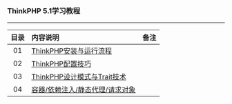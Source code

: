 ### ThinkPHP 5.1学习教程
---

| 目录 | 内容说明  |  备注  |
| :----:  | :---- |:---- |
| 01  | [ThinkPHP安装与运行流程](https://www.jianshu.com/p/e3c81d4e0422) |  |
|02| [ThinkPHP配置技巧](https://www.jianshu.com/p/0bd79b6a392d)||
|03| [ThinkPHP设计模式与Trait技术](https://www.jianshu.com/p/56b899f5273d)||
|04| [容器/依赖注入/静态代理/请求对象]()||